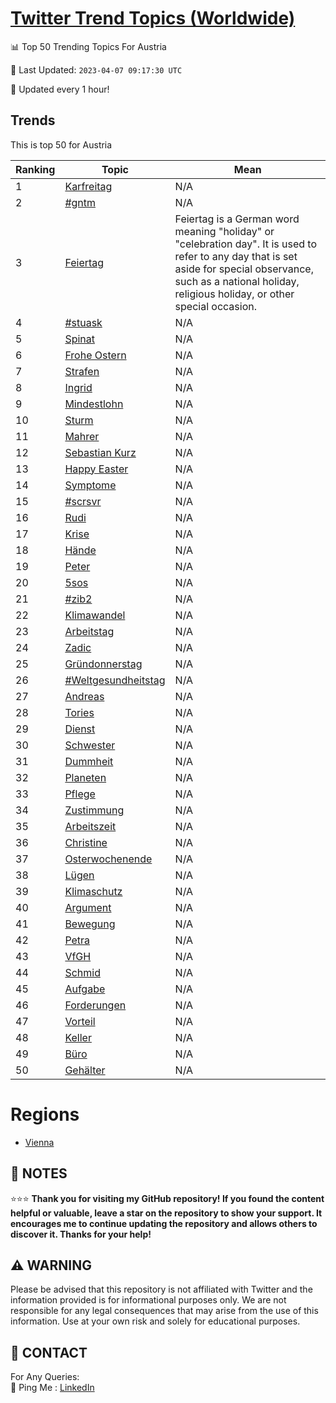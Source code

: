 [Twitter Trend Topics (Worldwide)](https://github.com/ErcinDedeoglu/Twitter-Trend-Topics)
==========


📊 Top 50 Trending Topics For Austria

📆 Last Updated: `2023-04-07 09:17:30 UTC`

🔧 Updated every 1 hour!


## Trends

This is top 50 for Austria

| Ranking | Topic | Mean |
| ------- | ------------ | ------------ |
| 1 | [Karfreitag](http://twitter.com/search?q=Karfreitag) | N/A |
| 2 | [#gntm](http://twitter.com/search?q=%23gntm) | N/A |
| 3 | [Feiertag](http://twitter.com/search?q=Feiertag) | Feiertag is a German word meaning "holiday" or "celebration day". It is used to refer to any day that is set aside for special observance, such as a national holiday, religious holiday, or other special occasion. |
| 4 | [#stuask](http://twitter.com/search?q=%23stuask) | N/A |
| 5 | [Spinat](http://twitter.com/search?q=Spinat) | N/A |
| 6 | [Frohe Ostern](http://twitter.com/search?q=Frohe+Ostern) | N/A |
| 7 | [Strafen](http://twitter.com/search?q=Strafen) | N/A |
| 8 | [Ingrid](http://twitter.com/search?q=Ingrid) | N/A |
| 9 | [Mindestlohn](http://twitter.com/search?q=Mindestlohn) | N/A |
| 10 | [Sturm](http://twitter.com/search?q=Sturm) | N/A |
| 11 | [Mahrer](http://twitter.com/search?q=Mahrer) | N/A |
| 12 | [Sebastian Kurz](http://twitter.com/search?q=Sebastian+Kurz) | N/A |
| 13 | [Happy Easter](http://twitter.com/search?q=Happy+Easter) | N/A |
| 14 | [Symptome](http://twitter.com/search?q=Symptome) | N/A |
| 15 | [#scrsvr](http://twitter.com/search?q=%23scrsvr) | N/A |
| 16 | [Rudi](http://twitter.com/search?q=Rudi) | N/A |
| 17 | [Krise](http://twitter.com/search?q=Krise) | N/A |
| 18 | [Hände](http://twitter.com/search?q=H%c3%a4nde) | N/A |
| 19 | [Peter](http://twitter.com/search?q=Peter) | N/A |
| 20 | [5sos](http://twitter.com/search?q=5sos) | N/A |
| 21 | [#zib2](http://twitter.com/search?q=%23zib2) | N/A |
| 22 | [Klimawandel](http://twitter.com/search?q=Klimawandel) | N/A |
| 23 | [Arbeitstag](http://twitter.com/search?q=Arbeitstag) | N/A |
| 24 | [Zadic](http://twitter.com/search?q=Zadic) | N/A |
| 25 | [Gründonnerstag](http://twitter.com/search?q=Gr%c3%bcndonnerstag) | N/A |
| 26 | [#Weltgesundheitstag](http://twitter.com/search?q=%23Weltgesundheitstag) | N/A |
| 27 | [Andreas](http://twitter.com/search?q=Andreas) | N/A |
| 28 | [Tories](http://twitter.com/search?q=Tories) | N/A |
| 29 | [Dienst](http://twitter.com/search?q=Dienst) | N/A |
| 30 | [Schwester](http://twitter.com/search?q=Schwester) | N/A |
| 31 | [Dummheit](http://twitter.com/search?q=Dummheit) | N/A |
| 32 | [Planeten](http://twitter.com/search?q=Planeten) | N/A |
| 33 | [Pflege](http://twitter.com/search?q=Pflege) | N/A |
| 34 | [Zustimmung](http://twitter.com/search?q=Zustimmung) | N/A |
| 35 | [Arbeitszeit](http://twitter.com/search?q=Arbeitszeit) | N/A |
| 36 | [Christine](http://twitter.com/search?q=Christine) | N/A |
| 37 | [Osterwochenende](http://twitter.com/search?q=Osterwochenende) | N/A |
| 38 | [Lügen](http://twitter.com/search?q=L%c3%bcgen) | N/A |
| 39 | [Klimaschutz](http://twitter.com/search?q=Klimaschutz) | N/A |
| 40 | [Argument](http://twitter.com/search?q=Argument) | N/A |
| 41 | [Bewegung](http://twitter.com/search?q=Bewegung) | N/A |
| 42 | [Petra](http://twitter.com/search?q=Petra) | N/A |
| 43 | [VfGH](http://twitter.com/search?q=VfGH) | N/A |
| 44 | [Schmid](http://twitter.com/search?q=Schmid) | N/A |
| 45 | [Aufgabe](http://twitter.com/search?q=Aufgabe) | N/A |
| 46 | [Forderungen](http://twitter.com/search?q=Forderungen) | N/A |
| 47 | [Vorteil](http://twitter.com/search?q=Vorteil) | N/A |
| 48 | [Keller](http://twitter.com/search?q=Keller) | N/A |
| 49 | [Büro](http://twitter.com/search?q=B%c3%bcro) | N/A |
| 50 | [Gehälter](http://twitter.com/search?q=Geh%c3%a4lter) | N/A |



# Regions

* [Vienna](</Austria/Vienna.md>)



## 📝 NOTES

⭐⭐⭐ **Thank you for visiting my GitHub repository! If you found the content helpful or valuable, leave a star on the repository to show your support. It encourages me to continue updating the repository and allows others to discover it. Thanks for your help!**


## ⚠️ WARNING

Please be advised that this repository is not affiliated with Twitter and the information provided is for informational purposes only. We are not responsible for any legal consequences that may arise from the use of this information. Use at your own risk and solely for educational purposes.


## 📨 CONTACT

 For Any Queries:  
            🏓 Ping Me : [LinkedIn](https://www.linkedin.com/in/ercindedeoglu/)
